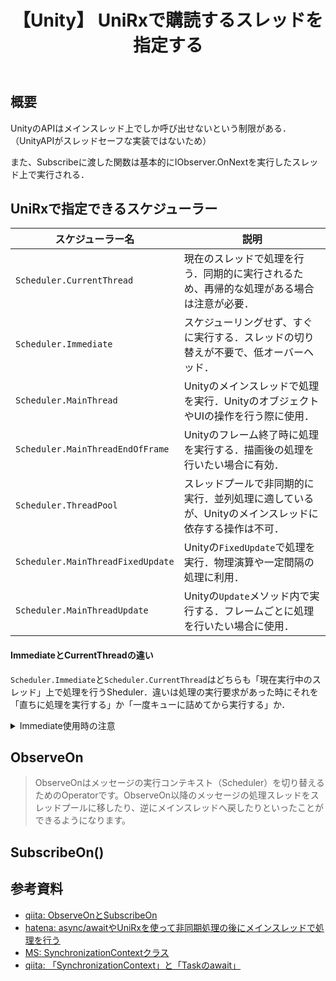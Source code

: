 ﻿---
title: 【Unity】 UniRxで購読するスレッドを指定する
tags:
  - Unity
  - UniRx
updated_at: ''
id: 523238d0-4834-4046-b140-0439d040b7c5
---
## 概要

UnityのAPIはメインスレッド上でしか呼び出せないという制限がある．（UnityAPIがスレッドセーフな実装ではないため）

また、Subscribeに渡した関数は基本的にIObserver.OnNextを実行したスレッド上で実行される．

## UniRxで指定できるスケジューラー

| **スケジューラー名**           | **説明**                                 |
|-----------------------------|-------------------------------------------------------------------------------------------------|
| `Scheduler.CurrentThread`    | 現在のスレッドで処理を行う．同期的に実行されるため、再帰的な処理がある場合は注意が必要．               |
| `Scheduler.Immediate`        | スケジューリングせず、すぐに実行する．スレッドの切り替えが不要で、低オーバーヘッド．                   |
| `Scheduler.MainThread`       | Unityのメインスレッドで処理を実行．UnityのオブジェクトやUIの操作を行う際に使用．                      |
| `Scheduler.MainThreadEndOfFrame` | Unityのフレーム終了時に処理を実行する．描画後の処理を行いたい場合に有効．                         |
| `Scheduler.ThreadPool`       | スレッドプールで非同期的に実行．並列処理に適しているが、Unityのメインスレッドに依存する操作は不可．     |
| `Scheduler.MainThreadFixedUpdate` | Unityの`FixedUpdate`で処理を実行．物理演算や一定間隔の処理に利用．                             |
| `Scheduler.MainThreadUpdate` | Unityの`Update`メソッド内で実行する．フレームごとに処理を行いたい場合に使用．                        |


#### ImmediateとCurrentThreadの違い

`Scheduler.Immediate`と`Scheduler.CurrentThread`はどちらも「現在実行中のスレッド」上で処理を行うSheduler．違いは処理の実行要求があった時にそれを「直ちに処理を実行する」か「一度キューに詰めてから実行する」か．

<details><summary>Immediate使用時の注意</summary>

余談だが`Repet`オペレータでImmediateを再講読すると無限ループになるらしい．
```cs
// 無限ループになる組み合わせ
Observable.Return(1,Scheduler.Immediate).Repeat().Take(1).Subscribe();

// 正しく停止する
Observable.Return(1,Scheduler.CurrentThread).Repeat().Take(1).Subscribe();
```
</details>

## ObserveOn

> ObserveOnはメッセージの実行コンテキスト（Scheduler）を切り替えるためのOperatorです。ObserveOn以降のメッセージの処理スレッドをスレッドプールに移したり、逆にメインスレッドへ戻したりといったことができるようになります。

## SubscribeOn()

> 

## 参考資料

- [qiita: ObserveOnとSubscribeOn](https://qiita.com/yaegaki/items/3189c799f6b80800c02d)
- [hatena: async/awaitやUniRxを使って非同期処理の後にメインスレッドで処理を行う](https://bluebirdofoz.hatenablog.com/entry/2020/12/03/232318)
- [MS: SynchronizationContextクラス](https://learn.microsoft.com/ja-jp/dotnet/api/system.threading.synchronizationcontext?view=net-9.0)
- [qiita: 「SynchronizationContext」と「Taskのawait」](https://qiita.com/toRisouP/items/a2c1bb1b0c4f73366bc6)
